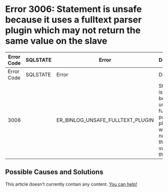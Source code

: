 
# Error 3006: Statement is unsafe because it uses a fulltext parser plugin which may not return the same value on the slave


| Error Code | SQLSTATE | Error | Description |
| --- | --- | --- | --- |
| Error Code | SQLSTATE | Error | Description |
| 3006 |  | ER_BINLOG_UNSAFE_FULLTEXT_PLUGIN | Statement is unsafe because it uses a fulltext parser plugin which may not return the same value on the slave. |




## Possible Causes and Solutions


This article doesn't currently contain any content. [You can help!](/en/writing-and-editing-knowledge-base-articles/)

